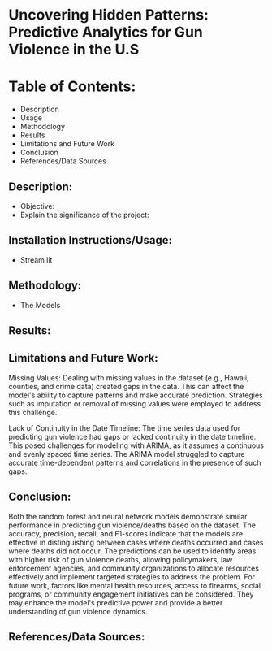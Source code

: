 # Uncovering Hidden Patterns: Predictive Analytics for Gun Violence in the U.S

# Table of Contents: 
- Description
- Usage
- Methodology
- Results
- Limitations and Future Work
- Conclusion
- References/Data Sources

## Description: 
-	Objective: 
-	Explain the significance of the project: 

## Installation Instructions/Usage:
-	Stream lit  

## Methodology: 
-	The Models 

## Results: 

## Limitations and Future Work:

Missing Values: Dealing with missing values in the dataset (e.g., Hawaii, counties, and crime data) created gaps in the data. This can affect the model's ability to capture patterns and make accurate prediction. Strategies such as imputation or removal of missing values were employed to address this challenge.

Lack of Continuity in the Date Timeline: The time series data used for predicting gun violence had gaps or lacked continuity in the date timeline. This posed challenges for modeling with ARIMA, as it assumes a continuous and evenly spaced time series. The ARIMA model struggled to capture accurate time-dependent patterns and correlations in the presence of such gaps.

## Conclusion: 
Both the random forest and neural network models demonstrate similar performance in predicting gun violence/deaths based on the dataset. The accuracy, precision, recall, and F1-scores indicate that the models are effective in distinguishing between cases where deaths occurred and cases where deaths did not occur. The predictions can be used to identify areas with higher risk of gun violence deaths, allowing policymakers, law enforcement agencies, and community organizations to allocate resources effectively and implement targeted strategies to address the problem. For future work, factors like mental health resources, access to firearms, social programs, or community engagement initiatives can be considered. They may enhance the model's predictive power and provide a better understanding of gun violence dynamics. 

## References/Data Sources: 

